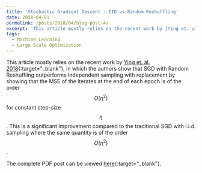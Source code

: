 ```yaml
---
title: 'Stochastic Gradient Descent : IID vs Random Reshuffling'
date: 2018-04-01
permalink: /posts/2018/04/blog-post-4/
excerpt: 'This article mostly relies on the recent work by [Ying et. al. 2018](https://arxiv.org/pdf/1803.07964.pdf){:target="_blank"}, in which the authors show that SGD with Random Reshuffling outperforms independent sampling with replacement.'
tags:
  - Machine Learning
  - Large Scale Optimization
---
```


This article mostly relies on the recent work by [Ying et. al. 2018](https://arxiv.org/pdf/1803.07964.pdf){:target="_blank"}, in which the authors show that SGD with Random Reshuffling outperforms independent sampling with replacement by showing that the MSE of the iterates at the end of each epoch is of the order $$O(\eta^2)$$ for constant step-size $$\eta$$. This is a significant improvement compared to the traditional SGD with i.i.d. sampling where the same quantity is of the order $$O(\eta^2)$$.

The complete PDF post can be viewed [here](\files\SGDvsRR.pdf){:target="_blank"}.